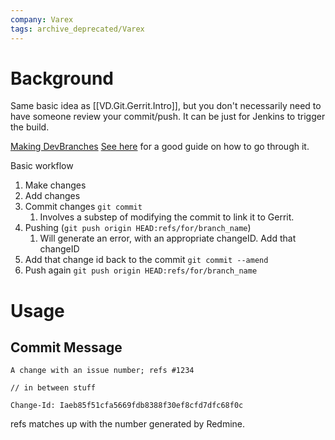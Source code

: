 ```yaml
---
company: Varex
tags: archive_deprecated/Varex
---
```

# Background
Same basic idea as [[VD.Git.Gerrit.Intro]], but you don't necessarily need to have someone review your commit/push. It can be just for Jenkins to trigger the build. 

[Making DevBranches](https://fpbugs/projects/gerrit/wiki/Tips)
[See here](https://fpbugs/projects/gerrit/wiki/Using_Gerrit) for a good guide on how to go through it. 

Basic workflow
1. Make changes
2. Add changes
3. Commit changes `git commit`
	1. Involves a substep of modifying the commit to link it to Gerrit.
4. Pushing (`git push origin HEAD:refs/for/branch_name`)
	1. Will generate an error, with an appropriate changeID. Add that changeID 
5. Add that change id back to the commit `git commit --amend`
6. Push again `git push origin HEAD:refs/for/branch_name`

# Usage
## Commit Message
```
A change with an issue number; refs #1234

// in between stuff

Change-Id: Iaeb85f51cfa5669fdb8388f30ef8cfd7dfc68f0c
```
refs matches up with the number generated by Redmine. 